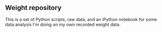 ## Weight repository

This is a set of Python scripts, raw data, and an iPython notebook for some data analysis I'm doing on my own recorded weight data. 
